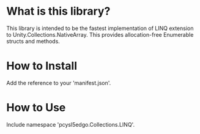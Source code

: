 # What is this library?

This library is intended to be the fastest implementation of LINQ extension to Unity.Collections.NativeArray<T>.
This provides allocation-free Enumerable structs and methods.

# How to Install

Add the reference to your 'manifest.json'.

# How to Use

Include namespace 'pcysl5edgo.Collections.LINQ'.